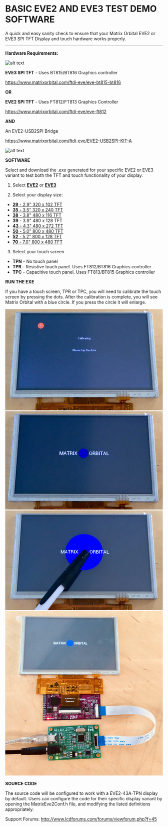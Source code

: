 # BASIC EVE2 AND EVE3 TEST DEMO SOFTWARE

A quick and easy sanity check to ensure that your Matrix Orbital EVE2 or EVE3 SPI TFT Display and touch hardware works properly.

------------------------------------------------------------------

**Hardware Requirements:**

![alt text](https://www.matrixorbital.com/image/cache/catalog/products/EVE/EVE3-43G-300x300.jpg)

**EVE3 SPI TFT** - Uses BT815/BT816 Graphics controller

https://www.matrixorbital.com/ftdi-eve/eve-bt815-bt816

**OR**

**EVE2 SPI TFT** - Uses FT812/FT813 Graphics Controller

https://www.matrixorbital.com/ftdi-eve/eve-ft812

**AND**

An EVE2-USB2SPI Bridge

https://www.matrixorbital.com/ftdi-eve/EVE2-USB2SPI-KIT-A

![alt text](https://www.matrixorbital.com/image/cache/catalog/products/EVE2%20USB%20to%20SPI%20Module-250x250.jpg)


**SOFTWARE**

Select and download the .exe generated for your specific EVE2 or EVE3 variant to test both the TFT and touch functionality of your display. 


1. Select [**EVE2**](https://www.matrixorbital.com/ftdi-eve/eve-ft812) or [**EVE3**](https://www.matrixorbital.com/ftdi-eve/eve-bt815-bt816)

2. Select your display size:

* [**29** - 2.9" 320 x 102 TFT](https://www.matrixorbital.com/eve2-29a)
* [**35** - 3.5" 320 x 240 TFT](https://www.matrixorbital.com/index.php?route=product/search&search=eve3-35)
* [**38** - 3.8" 480 x 116 TFT](https://www.matrixorbital.com/index.php?route=product/search&search=eve2-38)
* **39** - 3.9" 480 x 128 TFT
* [**43** - 4.3" 480 x 272 TFT](https://www.matrixorbital.com/index.php?route=product/search&search=eve3-43)
* [**50** - 5.0" 800 x 480 TFT](https://www.matrixorbital.com/index.php?route=product/search&search=eve3-50)
* [**52** - 5.2" 800 x 128 TFT](https://www.matrixorbital.com/index.php?route=product/search&search=eve3-52)
* [**70** - 7.0" 800 x 480 TFT](https://www.matrixorbital.com/index.php?route=product/search&search=eve3-70)


3. Select your touch screen

* **TPN** - No touch panel
* **TPR** - Resistive touch panel. Uses FT812/BT816 Graphics controller
* **TPC** - Capacitive touch panel. Uses FT813/BT815 Graphics controller

**RUN THE EXE**

If you have a touch screen, TPR or TPC, you will need to calibrate the touch screen by pressing the dots. After the calibration is complete, you will see Matrix Orbital with a blue circle. If you press the circle it will enlarge.

![alt text](https://raw.githubusercontent.com/MatrixOrbital/Basic-EVE-Demo/master/Screens/Basic-EVE-Demo-1.jpg)
![alt text](https://raw.githubusercontent.com/MatrixOrbital/Basic-EVE-Demo/master/Screens/Basic-EVE-Demo-2.jpg)
![alt text](https://raw.githubusercontent.com/MatrixOrbital/Basic-EVE-Demo/master/Screens/Basic-EVE-Demo-3.jpg)
![alt text](https://raw.githubusercontent.com/MatrixOrbital/Basic-EVE-Demo/master/Screens/Basic-EVE-Demo-4.jpg)

**SOURCE CODE**

The source code will be configured to work with a EVE2-43A-TPN display by default. Users can configure the code for their specific display 
variant by opening the MatrixEve2Conf.h file, and modifying the listed definitions appropriately.

Support Forums: http://www.lcdforums.com/forums/viewforum.php?f=45

